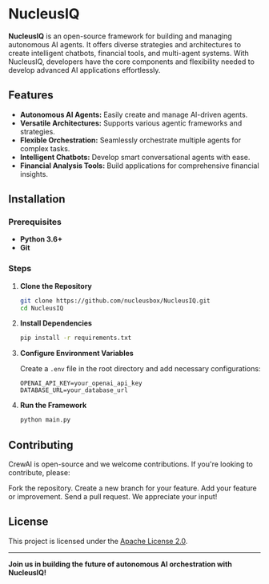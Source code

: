 # NucleusIQ

**NucleusIQ** is an open-source framework for building and managing autonomous AI agents. It offers diverse strategies and architectures to create intelligent chatbots, financial tools, and multi-agent systems. With NucleusIQ, developers have the core components and flexibility needed to develop advanced AI applications effortlessly.

## Features

- **Autonomous AI Agents:** Easily create and manage AI-driven agents.
- **Versatile Architectures:** Supports various agentic frameworks and strategies.
- **Flexible Orchestration:** Seamlessly orchestrate multiple agents for complex tasks.
- **Intelligent Chatbots:** Develop smart conversational agents with ease.
- **Financial Analysis Tools:** Build applications for comprehensive financial insights.

## Installation

### Prerequisites

- **Python 3.6+**
- **Git**

### Steps

1. **Clone the Repository**

    ```bash
    git clone https://github.com/nucleusbox/NucleusIQ.git
    cd NucleusIQ
    ```

2. **Install Dependencies**

    ```bash
    pip install -r requirements.txt
    ```

3. **Configure Environment Variables**

    Create a `.env` file in the root directory and add necessary configurations:

    ```env
    OPENAI_API_KEY=your_openai_api_key
    DATABASE_URL=your_database_url
    ```

4. **Run the Framework**

    ```bash
    python main.py
    ```

## Contributing

CrewAI is open-source and we welcome contributions. If you're looking to contribute, please:

Fork the repository.
Create a new branch for your feature.
Add your feature or improvement.
Send a pull request.
We appreciate your input!

## License

This project is licensed under the [Apache License 2.0](LICENSE).

---

**Join us in building the future of autonomous AI orchestration with NucleusIQ!**

